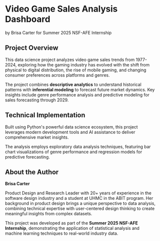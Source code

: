 
# Video Game Sales Analysis Dashboard

by Brisa Carter
for Summer 2025 NSF-AFE Internship

## Project Overview

This data science project analyzes video game sales trends from 1977-2024, exploring how the gaming industry has evolved with the shift from physical to digital distribution, the rise of mobile gaming, and changing consumer preferences across platforms and genres.

The project combines **descriptive analytics** to understand historical patterns with **inferential modeling** to forecast future market dynamics. Key insights include genre performance analysis and predictive modeling for sales forecasting through 2029.

## Technical Implementation

Built using Python's powerful data science ecosystem, this project leverages modern development tools and AI assistance to deliver comprehensive market insights.

The analysis employs exploratory data analysis techniques, featuring bar chart visualizations of genre performance and regression models for predictive forecasting.

## About the Author

**Brisa Carter**

Product Design and Research Leader with 20+ years of experience in the software design industry and a student at UHMC in the ABIT program.
Her background in product design brings a unique perspective to data analysis, combining technical expertise with user-centered design thinking to create meaningful insights from complex datasets.

This project was developed as part of the **Summer 2025 NSF-AFE Internship**, demonstrating the application of statistical analysis and machine learning techniques to real-world industry data.


